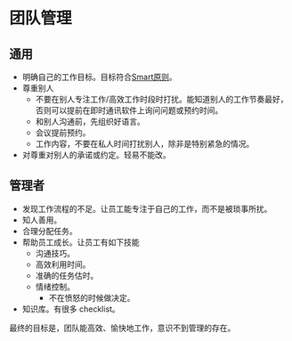 # 团队管理
## 通用
* 明确自己的工作目标。目标符合[Smart原则](http://baike.baidu.com/item/SMART%E5%8E%9F%E5%88%99)。
* 尊重别人
  * 不要在别人专注工作/高效工作时段时打扰。能知道别人的工作节奏最好，否则可以提前在即时通讯软件上询问问题或预约时间。
  * 和别人沟通前，先组织好语言。
  * 会议提前预约。
  * 工作内容，不要在私人时间打扰别人，除非是特别紧急的情况。
* 对尊重对别人的承诺或约定。轻易不能改。

## 管理者
* 发现工作流程的不足。让员工能专注于自己的工作，而不是被琐事所扰。
* 知人善用。
* 合理分配任务。
* 帮助员工成长。让员工有如下技能
  * 沟通技巧。
  * 高效利用时间。
  * 准确的任务估时。
  * 情绪控制。
    * 不在愤怒的时候做决定。
* 知识库。有很多 checklist。

最终的目标是，团队能高效、愉快地工作，意识不到管理的存在。

